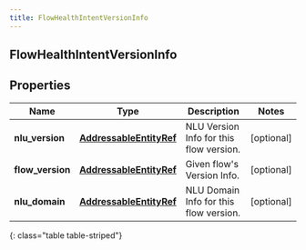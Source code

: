 ```yaml
---
title: FlowHealthIntentVersionInfo
---
```

## FlowHealthIntentVersionInfo

## Properties

|Name | Type | Description | Notes|
|------------ | ------------- | ------------- | -------------|
| **nlu_version** | [**AddressableEntityRef**](AddressableEntityRef.html) | NLU Version Info for this flow version. | [optional] |
| **flow_version** | [**AddressableEntityRef**](AddressableEntityRef.html) | Given flow&#39;s Version Info. | [optional] |
| **nlu_domain** | [**AddressableEntityRef**](AddressableEntityRef.html) | NLU Domain Info for this flow version. | [optional] |
{: class="table table-striped"}


